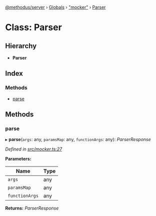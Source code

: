 [@methodus/server](../README.md) › [Globals](../globals.md) › ["mocker"](../modules/_mocker_.md) › [Parser](_mocker_.parser.md)

# Class: Parser

## Hierarchy

* **Parser**

## Index

### Methods

* [parse](_mocker_.parser.md#parse)

## Methods

###  parse

▸ **parse**(`args`: any, `paramsMap`: any, `functionArgs`: any): *ParserResponse*

*Defined in [src/mocker.ts:27](https://github.com/nodulusteam/methodus.dev/blob/9fa5503/modules/platform/server/src/mocker.ts#L27)*

**Parameters:**

Name | Type |
------ | ------ |
`args` | any |
`paramsMap` | any |
`functionArgs` | any |

**Returns:** *ParserResponse*
